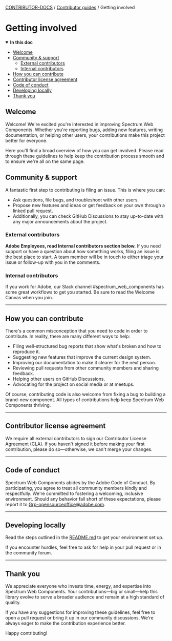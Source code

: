 <!-- Generated breadcrumbs - DO NOT EDIT -->

[CONTRIBUTOR-DOCS](../README.md) / [Contributor guides](README.md) / Getting involved

<!-- Document title (editable) -->

# Getting involved

<!-- Generated TOC - DO NOT EDIT -->

<details open>
<summary><strong>In this doc</strong></summary>

- [Welcome](#welcome)
- [Community & support](#community--support)
    - [External contributors](#external-contributors)
    - [Internal contributors](#internal-contributors)
- [How you can contribute](#how-you-can-contribute)
- [Contributor license agreement](#contributor-license-agreement)
- [Code of conduct](#code-of-conduct)
- [Developing locally](#developing-locally)
- [Thank you](#thank-you)

</details>

<!-- Document content (editable) -->

## Welcome

Welcome! We're excited you're interested in improving Spectrum Web Components. Whether you're reporting bugs, adding new features, writing documentation, or helping other users, your contributions make this project better for everyone.

Here you'll find a broad overview of how you can get involved. Please read through these guidelines to help keep the contribution process smooth and to ensure we're all on the same page.

## Community & support

A fantastic first step to contributing is filing an issue. This is where you can:

- Ask questions, file bugs, and troubleshoot with other users.
- Propose new features and ideas or get feedback on your own through a linked pull request.
- Additionally, you can check GitHub Discussions to stay up-to-date with any major announcements about the project.

### External contributors

**Adobe Employees, read Internal contributors section below.**
If you need support or have a question about how something works, filing an issue is the best place to start. A team member will be in touch to either triage your issue or follow-up with you in the comments.

### Internal contributors

If you work for Adobe, our Slack channel #spectrum_web_components has some great workflows to get you started. Be sure to read the Welcome Canvas when you join.

---

## How you can contribute

There's a common misconception that you need to code in order to contribute. In reality, there are many different ways to help:

- Filing well-structured bug reports that show what's broken and how to reproduce it.
- Suggesting new features that improve the current design system.
- Improving our documentation to make it clearer for the next person.
- Reviewing pull requests from other community members and sharing feedback.
- Helping other users on GitHub Discussions.
- Advocating for the project on social media or at meetups.

Of course, contributing code is also welcome from fixing a bug to building a brand-new component. All types of contributions help keep Spectrum Web Components thriving.

---

## Contributor license agreement

We require all external contributors to sign our Contributor License Agreement (CLA). If you haven't signed it before making your first contribution, please do so—otherwise, we can't merge your changes.

---

## Code of conduct

Spectrum Web Components abides by the Adobe Code of Conduct. By participating, you agree to treat all community members kindly and respectfully. We're committed to fostering a welcoming, inclusive environment.
Should any behavior fall short of these expectations, please report it to <Grp-opensourceoffice@adobe.com>.

---

## Developing locally

Read the steps outlined in the [README.md](../../README.md) to get your environment set up.

If you encounter hurdles, feel free to ask for help in your pull request or in the community forum.

---

## Thank you

We appreciate everyone who invests time, energy, and expertise into Spectrum Web Components. Your contributions—big or small—help this library evolve to serve a broader audience and remain at a high standard of quality.

If you have any suggestions for improving these guidelines, feel free to open a pull request or bring it up in our community discussions. We're always eager to make the contribution experience better.

Happy contributing!
